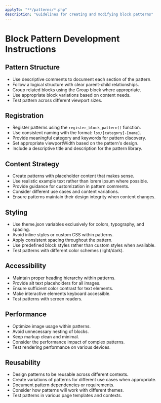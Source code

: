 ```yaml
---
applyTo: "**/patterns/*.php"
description: "Guidelines for creating and modifying block patterns"
---
```


# Block Pattern Development Instructions

## Pattern Structure

- Use descriptive comments to document each section of the pattern.
- Follow a logical structure with clear parent-child relationships.
- Group related blocks using the Group block where appropriate.
- Use appropriate block variations based on content needs.
- Test pattern across different viewport sizes.

## Registration

- Register patterns using the `register_block_pattern()` function.
- Use consistent naming with the format: `lsx/[category]-[name]`.
- Provide meaningful category and keywords for pattern discovery.
- Set appropriate viewportWidth based on the pattern's design.
- Include a descriptive title and description for the pattern library.

## Content Strategy

- Create patterns with placeholder content that makes sense.
- Use realistic example text rather than lorem ipsum where possible.
- Provide guidance for customization in pattern comments.
- Consider different use cases and content variations.
- Ensure patterns maintain their design integrity when content changes.

## Styling

- Use theme.json variables exclusively for colors, typography, and spacing.
- Avoid inline styles or custom CSS within patterns.
- Apply consistent spacing throughout the pattern.
- Use predefined block styles rather than custom styles when available.
- Test patterns with different color schemes (light/dark).

## Accessibility

- Maintain proper heading hierarchy within patterns.
- Provide alt text placeholders for all images.
- Ensure sufficient color contrast for text elements.
- Make interactive elements keyboard accessible.
- Test patterns with screen readers.

## Performance

- Optimize image usage within patterns.
- Avoid unnecessary nesting of blocks.
- Keep markup clean and minimal.
- Consider the performance impact of complex patterns.
- Test rendering performance on various devices.

## Reusability

- Design patterns to be reusable across different contexts.
- Create variations of patterns for different use cases when appropriate.
- Document pattern dependencies or requirements.
- Consider how patterns will work with different themes.
- Test patterns in various page templates and contexts.

